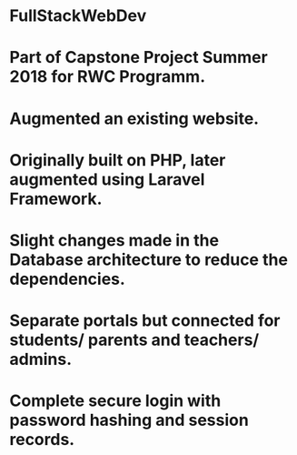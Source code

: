 # FullStackWebDev
# Part of Capstone Project Summer 2018 for RWC Programm.
# Augmented an existing website.
# Originally built on PHP, later augmented using Laravel Framework.
# Slight changes made in the Database architecture to reduce the dependencies.
# Separate portals but connected for students/ parents and teachers/ admins.
# Complete secure login with password hashing and session records.

